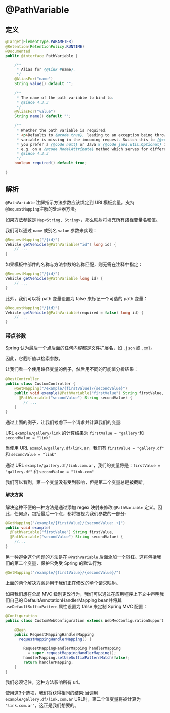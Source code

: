 # @PathVariable

## 定义

```java
@Target(ElementType.PARAMETER)
@Retention(RetentionPolicy.RUNTIME)
@Documented
public @interface PathVariable {

    /**
     * Alias for {@link #name}.
     */
    @AliasFor("name")
    String value() default "";

    /**
     * The name of the path variable to bind to.
     * @since 4.3.3
     */
    @AliasFor("value")
    String name() default "";

    /**
     * Whether the path variable is required.
     * <p>Defaults to {@code true}, leading to an exception being thrown if the path
     * variable is missing in the incoming request. Switch this to {@code false} if
     * you prefer a {@code null} or Java 8 {@code java.util.Optional} in this case.
     * e.g. on a {@code ModelAttribute} method which serves for different requests.
     * @since 4.3.3
     */
    boolean required() default true;

}
```

## 解析

`@PathVariable` 注解指示方法参数应该绑定到 URI 模板变量。支持 `@RequestMapping`注解的处理器方法。

如果方法参数是 `Map<String, String>`，那么映射将填充所有路径变量名和值。

我们可以通过 `name` 或别名 `value` 参数来实现：

```java
@RequestMapping("/{id}")
Vehicle getVehicle(@PathVariable("id") long id) {
    // ...
}
```

如果模板中部件的名称与方法参数的名称匹配，则无需在注释中指定：

```java
@RequestMapping("/{id}")
Vehicle getVehicle(@PathVariable long id) {
    // ...
}
```

此外，我们可以将 path 变量设置为 false 来标记一个可选的 path 变量：

```java
@RequestMapping("/{id}")
Vehicle getVehicle(@PathVariable(required = false) long id) {
    // ...
}
```

### 带点参数

Spring 认为最后一个点后面的任何内容都是文件扩展名，如 `.json` 或 `.xml`。

因此，它截断值以检索参数。

让我们看一个使用路径变量的例子，然后用不同的可能值分析结果：

```java
@RestController
public class CustomController {
    @GetMapping("/example/{firstValue}/{secondValue}")
    public void example(@PathVariable("firstValue") String firstValue,
      @PathVariable("secondValue") String secondValue) {
        // ...  
    }
}
```

通过上面的例子，让我们考虑下一个请求并计算我们的变量:

URL `example/gallery/link` 的计算结果为 `firstValue = "gallery"`和 `secondValue = "link"`

当使用 URL `example/gallery.df/link.ar`，我们有 `firstValue = "gallery.df"` 和 `secondValue = "link"`

通过 URL `example/gallery.df/link.com.ar`，我们的变量将是：`firstValue = "gallery.df"` 和 `secondValue = "link.com"`

我们可以看到，第一个变量没有受到影响，但是第二个变量总是被截断。

#### 解决方案

解决这种不便的一种方法是通过添加 regex 映射来修改 `@PathVariable` 定义。因此，任何点，包括最后一个点，都将被视为我们参数的一部分:

```java
@GetMapping("/example/{firstValue}/{secondValue:.+}")   
public void example(
  @PathVariable("firstValue") String firstValue,
  @PathVariable("secondValue") String secondValue) {
    //...
}
```

另一种避免这个问题的方法是在 `@PathVariable` 后面添加一个斜杠。这将包括我们的第二个变量，保护它免受 Spring 的默认行为:

```java
@GetMapping("/example/{firstValue}/{secondValue}/")
```

上面的两个解决方案适用于我们正在修改的单个请求映射。

如果我们想在全局 MVC 级别更改行为，我们可以通过在应用程序上下文中声明我们自己的 DefaultAnnotationHandlerMapping bean并将其 `useDefaultSuffixPattern` 属性设置为 false 来定制 Spring MVC 配置：

```java
@Configuration
public class CustomWebConfiguration extends WebMvcConfigurationSupport {

    @Bean
    public RequestMappingHandlerMapping 
      requestMappingHandlerMapping() {

        RequestMappingHandlerMapping handlerMapping
          = super.requestMappingHandlerMapping();
        handlerMapping.setUseSuffixPatternMatch(false);
        return handlerMapping;
    }
}
```

我们必须记住，这种方法影响所有 url。

使用这3个选项，我们将获得相同的结果:当调用 `example/gallery.df/link.com.ar` URL时，第二个值变量将被计算为 `"link.com.ar"`，这正是我们想要的。

